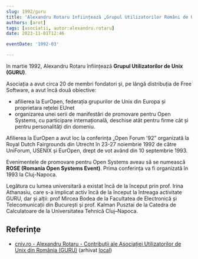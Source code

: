 ```yaml
---
slug: 1992/guru
title: 'Alexandru Rotaru înființează „Grupul Utilizatorilor Români de Unix” (GURU)'
authors: [arot]
tags: [asociatii, autor:alexandru.rotaru]
date: 2023-11-01T12:46

eventDate: '1992-03'

---
```


In martie 1992, Alexandru Rotaru înființează
**Grupul Utilizatorilor de Unix (GURU)**.

<!-- truncate -->

Asociația a avut circa 20 de membri fondatori și, pe lângă distribuția
de Free Software, a avut încă două obiective:

- afilierea la EurOpen, federația grupurilor de Unix din Europa și
proprietara rețelei EUnet
- organizarea unei serii de manifestări de promovare pentru Open Systems,
cu participare internațională, deschise atât pentru firme cât și pentru
personalități din domeniu.

Afilierea la EurOpen a avut loc la conferința „Open Forum '92”
organizată la Royal Dutch Fairgrounds din Utrecht în 23-27 noiembrie 1992
de către UniForum, USENIX și EurOpen, drept de vot având din 10 septembrie 1993.

Evenimentele de promovare pentru Open Systems aveau să se numească **ROSE
(Romania Open Systems Event)**. Prima conferința va fi organizată în 1993 la Cluj-Napoca.

Legătura cu lumea universitară a existat încă de la început prin
prof. Irina Athanasiu, care s-a implicat activ încă de la început la
întreaga activitate GURU, dar și alții: prof Mircea Bodea de la
Facultatea de Electronică și Telecomunicații din București și
prof. Kalman Pusztai de la Catedra de Calculatoare de la
Universitatea Tehnică Cluj–Napoca.

## Referințe

- [cniv.ro - Alexandru Rotaru - Contribuții ale Asociației Utilizatorilor de Unix din România (GURU)](https://cniv.ro/documents/26/CNIV_Volum_Aniversar_2023_-_Versiune_Online_DPxioQg.pdf)  (arhivat [local](https://cronica-it.github.io/arhiva/))
